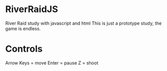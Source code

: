 # RiverRaidJS
River Raid study with javascript and html
This is just a prototype study, the game is endless.

# Controls
Arrow Keys = move
Enter = pause
Z = shoot
